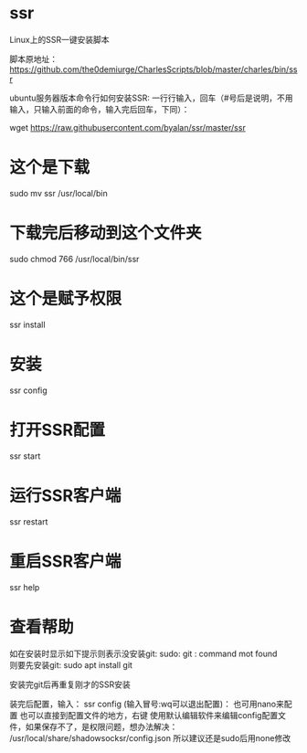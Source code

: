 # ssr
Linux上的SSR一键安装脚本

脚本原地址：https://github.com/the0demiurge/CharlesScripts/blob/master/charles/bin/ssr

ubuntu服务器版本命令行如何安装SSR:
一行行输入，回车（#号后是说明，不用输入，只输入前面的命令，输入完后回车，下同）：

wget https://raw.githubusercontent.com/byalan/ssr/master/ssr
# 这个是下载
sudo mv ssr /usr/local/bin                                            
# 下载完后移动到这个文件夹
sudo chmod 766 /usr/local/bin/ssr                                     
# 这个是赋予权限
ssr install                                                           
# 安装
ssr config                                                            
# 打开SSR配置
ssr start                                                             
# 运行SSR客户端
ssr restart                                                          
# 重启SSR客户端
ssr help                                                              
# 查看帮助

如在安装时显示如下提示则表示没安装git:
         sudo: git : command mot found       
    则要先安装git:
         sudo apt install git
         
安装完git后再重复刚才的SSR安装

装完后配置，输入：
         ssr config
(输入冒号:wq可以退出配置)： 也可用nano来配置
也可以直接到配置文件的地方，右键 使用默认编辑软件来编辑config配置文件，如果保存不了，是权限问题，想办法解决：
      /usr/local/share/shadowsocksr/config.json
所以建议还是sudo后用none修改

